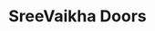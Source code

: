 ---
layout: projects
data_category: django
img_path: ../images/sreevaikhadoors.png
title: SreeVaikha Doors
github_link: https://github.com/rawho/sreevaikhadoors
---
